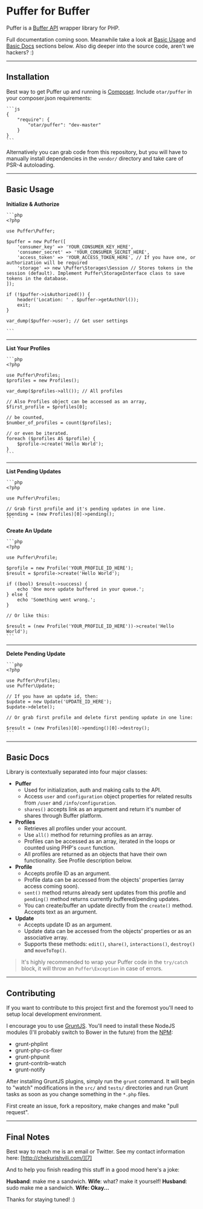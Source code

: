 **Puffer** for **Buffer**
=========================

Puffer is a [Buffer API][1] wrapper library for PHP.

Full documentation coming soon. Meanwhile take a look at [Basic Usage][2] and [Basic Docs][3] sections below. Also dig deeper into the source code, aren't we hackers? :)

----------

Installation
------------
Best way to get Puffer up and running is [Composer][4]. Include `otar/puffer` in your composer.json requirements:

    ```js
    {
        "require": {
            "otar/puffer": "dev-master"
        }
    }
    ```

Alternatively you can grab code from this repository, but you will have to manually install dependencies in the `vendor/` directory and take care of PSR-4 autoloading.

----------

Basic Usage
-----------

**Initialize & Authorize**

    ```php
    <?php

    use Puffer\Puffer;

    $puffer = new Puffer([
        'consumer_key' => 'YOUR_CONSUMER_KEY_HERE',
        'consumer_secret' => 'YOUR_CONSUMER_SECRET_HERE',
        'access_token' => 'YOUR_ACCESS_TOKEN_HERE', // If you have one, or authorization will be required
        'storage' => new \Puffer\Storages\Session // Stores tokens in the session (default). Implement Puffer\StorageInterface class to save tokens in the database.
    ]);

    if (!$puffer->isAuthorized()) {
        header('Location: ' . $puffer->getAuthUrl());
        exit;
    }

    var_dump($puffer->user); // Get user settings

    ```


----------


**List Your Profiles**

    ```php
    <?php

    use Puffer\Profiles;
    $profiles = new Profiles();

    var_dump($profiles->all()); // All profiles

    // Also Profiles object can be accessed as an array,
    $first_profile = $profiles[0];

    // be counted,
    $number_of_profiles = count($profiles);

    // or even be iterated.
    foreach ($profiles AS $profile) {
        $profile->create('Hello World');
    }
    ```

----------

**List Pending Updates**

    ```php
    <?php

    use Puffer\Profiles;

    // Grab first profile and it's pending updates in one line.
    $pending = (new Profiles)[0]->pending();
    ```

**Create An Update**

    ```php
    <?php

    use Puffer\Profile;

    $profile = new Profile('YOUR_PROFILE_ID_HERE');
    $result = $profile->create('Hello World');

    if ((bool) $result->success) {
        echo 'One more update buffered in your queue.';
    } else {
        echo 'Something went wrong.';
    }

    // Or like this:

    $result = (new Profile('YOUR_PROFILE_ID_HERE'))->create('Hello World');
    ```

----------

**Delete Pending Update**

    ```php
    <?php

    use Puffer\Profiles;
    use Puffer\Update;

    // If you have an update id, then:
    $update = new Update('UPDATE_ID_HERE');
    $update->delete();

    // Or grab first profile and delete first pending update in one line:

    $result = (new Profiles)[0]->pending()[0]->destroy();
    ```


----------

Basic Docs
------------
Library is contextually separated into four major classes:

 - **Puffer**
     - Used for initialization, auth and making calls to the API.
     - Access `user` and `configuration` object properties for related results from `/user` and `/info/configuration`.
     - `shares()` accepts link as an argument and return it's number of shares through Buffer platform.
 - **Profiles**
     - Retrieves all profiles under your account.
     - Use `all()` method for returning profiles as an array.
     - Profiles can be accessed as an array, iterated in the loops or counted using PHP's `count` function.
     - All profiles are returned as an objects that have their own functionality. See Profile description below.
 - **Profile**
     - Accepts profile ID as an argument.
     - Profile data can be accessed from the objects' properties (array access coming soon).
     - `sent()` method returns already sent updates from this profile and `pending()` method returns currently buffered/pending updates.
     - You can create/buffer an update directly from the `create()` method. Accepts text as an argument.
 - **Update**
     - Accepts update ID as an argument.
     - Update data can be accessed from the objects' properties or as an associative array.
     - Supports these methods: `edit()`, `share()`, `interactions()`, `destroy()` and `moveToTop()`.

> It's highly recommended to wrap your Puffer code in the `try/catch`
> block, it will throw an `Puffer\Exception` in case of errors.

----------

Contributing
------------

If you want to contribute to this project first and the foremost you'll need to setup local development environment.

I encourage you to use [GruntJS][5]. You'll need to install these NodeJS modules (I'll probably switch to Bower in the future) from the [NPM][6]:

 - grunt-phplint
 - grunt-php-cs-fixer
 - grunt-phpunit
 - grunt-contrib-watch
 - grunt-notify

After installing GruntJS plugins, simply run the `grunt` command. It will begin to "watch" modifications in the `src/` and `tests/` directories and run Grunt tasks as soon as you change something in the `*.php` files.

First create an issue, fork a repository, make changes and make "pull request".

----------

Final Notes
------
Best way to reach me is an email or Twitter. See my contact information here: [http://chekurishvili.com/][7]

And to help you finish reading this stuff in a good mood here's a joke:

**Husband**: make me a sandwich.
**Wife**: what? make it yourself!
**Husband**: sudo make me a sandwich.
**Wife: Okay...**

Thanks for staying tuned! :)

  [1]: https://bufferapp.com/developers/api
  [2]: #basic-usage
  [3]: #basic-docs
  [4]: https://getcomposer.org/
  [5]: http://gruntjs.com/
  [6]: https://www.npmjs.org/
  [7]: http://chekurishvili.com/
